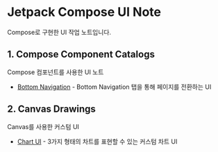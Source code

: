 # Jetpack Compose UI Note
Compose로 구현한 UI 작업 노트입니다. 

## 1. Compose Component Catalogs
Compose 컴포넌트를 사용한 UI 노트
- [Bottom Navigation](app/src/main/java/com/woogear/compose_note/ui/navigation/NavGraph.kt) - Bottom Navigation 탭을 통해 페이지를 전환하는 UI

## 2. Canvas Drawings
Canvas를 사용한 커스텀 UI 
- [Chart UI](app/src/main/java/com/woogear/compose_note/ui/screen/chart/ChartScreen.kt) - 3가지 형태의 차트를 표현할 수 있는 커스텀 차트 UI

